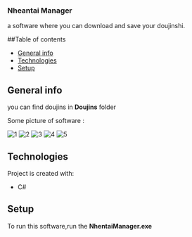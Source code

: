 ### Nheantai Manager
a software where you can download and save your doujinshi.

##Table of contents
* [General info](#general-info)
* [Technologies](#technologies)
* [Setup](#setup)

## General info
you can find doujins in **Doujins** folder

Some picture of software :

![1](https://github.com/manidsr/Nhentai-Manager/tree/master/screenshots/1.pngraw=true)
![2](https://github.com/manidsr/Nhentai-Manager/tree/master/screenshots/2.pngraw=true)
![3](https://github.com/manidsr/Nhentai-Manager/tree/master/screenshots/3.pngraw=true)
![4](https://github.com/manidsr/Nhentai-Manager/tree/master/screenshots/4.pngraw=true)
![5](https://github.com/manidsr/Nhentai-Manager/tree/master/screenshots/5.pngraw=true)

## Technologies
Project is created with:
* C#
	
## Setup
To run this software,run the **NhentaiManager.exe**
